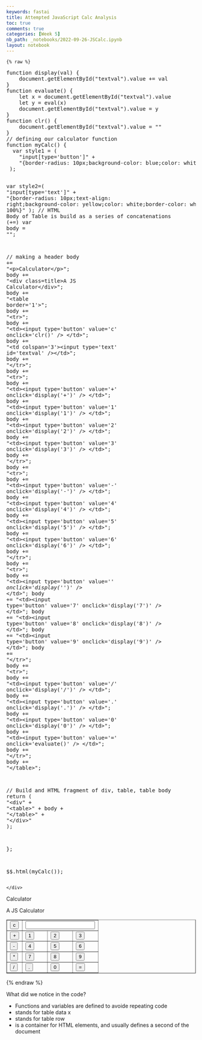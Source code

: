 ```yaml
---
keywords: fastai
title: Attempted JavaScript Calc Analysis
toc: true
comments: true
categories: [Week 5]
nb_path: _notebooks/2022-09-26-JSCalc.ipynb
layout: notebook
---
```


<!--
#################################################
### THIS FILE WAS AUTOGENERATED! DO NOT EDIT! ###
#################################################
# file to edit: _notebooks/2022-09-26-JSCalc.ipynb
-->

<div class="container" id="notebook-container">
        
    {% raw %}
    
<div class="cell border-box-sizing code_cell rendered">
<div class="input">

<div class="inner_cell">
    <div class="input_area">
<div class=" highlight hl-bash"><pre><span></span><span class="k">function</span> display<span class="o">(</span>val<span class="o">)</span> <span class="o">{</span>
    document.getElementById<span class="o">(</span><span class="s2">&quot;textval&quot;</span><span class="o">)</span>.value +<span class="o">=</span> val
<span class="o">}</span>
<span class="k">function</span> evaluate<span class="o">()</span> <span class="o">{</span>
    <span class="nb">let</span> <span class="nv">x</span> <span class="o">=</span> document.getElementById<span class="o">(</span><span class="s2">&quot;textval&quot;</span><span class="o">)</span>.value
    <span class="nb">let</span> <span class="nv">y</span> <span class="o">=</span> eval<span class="o">(</span>x<span class="o">)</span>
    document.getElementById<span class="o">(</span><span class="s2">&quot;textval&quot;</span><span class="o">)</span>.value <span class="o">=</span> y
<span class="o">}</span>
<span class="k">function</span> clr<span class="o">()</span> <span class="o">{</span>
    document.getElementById<span class="o">(</span><span class="s2">&quot;textval&quot;</span><span class="o">)</span>.value <span class="o">=</span> <span class="s2">&quot;&quot;</span>
<span class="o">}</span>
// defining our calculator <span class="k">function</span>
<span class="k">function</span> myCalc<span class="o">()</span> <span class="o">{</span>
  var <span class="nv">style1</span> <span class="o">=</span> <span class="o">(</span>
    <span class="s2">&quot;input[type=&#39;button&#39;]&quot;</span> +
    <span class="s2">&quot;{border-radius: 10px;background-color: blue;color: white; border-color: #pink; width: 100%;}&quot;</span> 
 <span class="o">)</span><span class="p">;</span>
  
  var <span class="nv">style2</span><span class="o">=(</span> 
    <span class="s2">&quot;input[type=&#39;text&#39;]&quot;</span> +
  <span class="s2">&quot;{border-radius: 10px;text-align: right;background-color: yellow;color: white;border-color: white;width: 100%}&quot;</span>
 <span class="o">)</span><span class="p">;</span>
  // HTML Body of Table is build as a series of concatenations <span class="o">(</span>+<span class="o">=)</span>
  var <span class="nv">body</span> <span class="o">=</span> <span class="s2">&quot;&quot;</span><span class="p">;</span>

  // making a header
  <span class="nv">body</span> <span class="o">+=</span> <span class="s2">&quot;&lt;p&gt;Calculator&lt;/p&gt;&quot;</span><span class="p">;</span>
  <span class="nv">body</span> <span class="o">+=</span> <span class="s2">&quot;&lt;div class=title&gt;A JS Calculator&lt;/div&gt;&quot;</span><span class="p">;</span>
  <span class="nv">body</span> <span class="o">+=</span>  <span class="s2">&quot;&lt;table border=&#39;1&#39;&gt;&quot;</span><span class="p">;</span>
  <span class="nv">body</span> <span class="o">+=</span>     <span class="s2">&quot;&lt;tr&gt;&quot;</span><span class="p">;</span>
  <span class="nv">body</span> <span class="o">+=</span>          <span class="s2">&quot;&lt;td&gt;&lt;input type=&#39;button&#39; value=&#39;c&#39; onclick=&#39;clr()&#39; /&gt; &lt;/td&gt;&quot;</span><span class="p">;</span>
  <span class="nv">body</span> <span class="o">+=</span>          <span class="s2">&quot;&lt;td colspan=&#39;3&#39;&gt;&lt;input type=&#39;text&#39; id=&#39;textval&#39; /&gt;&lt;/td&gt;&quot;</span><span class="p">;</span>
  <span class="nv">body</span> <span class="o">+=</span>     <span class="s2">&quot;&lt;/tr&gt;&quot;</span><span class="p">;</span>
  <span class="nv">body</span> <span class="o">+=</span>  <span class="s2">&quot;&lt;tr&gt;&quot;</span><span class="p">;</span>
 <span class="nv">body</span> <span class="o">+=</span>    <span class="s2">&quot;&lt;td&gt;&lt;input type=&#39;button&#39; value=&#39;+&#39; onclick=&#39;display(&#39;+&#39;)&#39; /&gt; &lt;/td&gt;&quot;</span><span class="p">;</span>
 <span class="nv">body</span> <span class="o">+=</span>    <span class="s2">&quot;&lt;td&gt;&lt;input type=&#39;button&#39; value=&#39;1&#39; onclick=&#39;display(&#39;1&#39;)&#39; /&gt; &lt;/td&gt;&quot;</span><span class="p">;</span>
 <span class="nv">body</span> <span class="o">+=</span>    <span class="s2">&quot;&lt;td&gt;&lt;input type=&#39;button&#39; value=&#39;2&#39; onclick=&#39;display(&#39;2&#39;)&#39; /&gt; &lt;/td&gt;&quot;</span><span class="p">;</span>
 <span class="nv">body</span> <span class="o">+=</span>    <span class="s2">&quot;&lt;td&gt;&lt;input type=&#39;button&#39; value=&#39;3&#39; onclick=&#39;display(&#39;3&#39;)&#39; /&gt; &lt;/td&gt;&quot;</span><span class="p">;</span>
 <span class="nv">body</span> <span class="o">+=</span> <span class="s2">&quot;&lt;/tr&gt;&quot;</span><span class="p">;</span>
<span class="nv">body</span> <span class="o">+=</span> <span class="s2">&quot;&lt;tr&gt;&quot;</span><span class="p">;</span>
<span class="nv">body</span> <span class="o">+=</span>     <span class="s2">&quot;&lt;td&gt;&lt;input type=&#39;button&#39; value=&#39;-&#39; onclick=&#39;display(&#39;-&#39;)&#39; /&gt; &lt;/td&gt;&quot;</span><span class="p">;</span>
<span class="nv">body</span> <span class="o">+=</span>     <span class="s2">&quot;&lt;td&gt;&lt;input type=&#39;button&#39; value=&#39;4&#39; onclick=&#39;display(&#39;4&#39;)&#39; /&gt; &lt;/td&gt;&quot;</span><span class="p">;</span>
<span class="nv">body</span> <span class="o">+=</span>     <span class="s2">&quot;&lt;td&gt;&lt;input type=&#39;button&#39; value=&#39;5&#39; onclick=&#39;display(&#39;5&#39;)&#39; /&gt; &lt;/td&gt;&quot;</span><span class="p">;</span>
<span class="nv">body</span> <span class="o">+=</span>     <span class="s2">&quot;&lt;td&gt;&lt;input type=&#39;button&#39; value=&#39;6&#39; onclick=&#39;display(&#39;6&#39;)&#39; /&gt; &lt;/td&gt;&quot;</span><span class="p">;</span>
<span class="nv">body</span> <span class="o">+=</span> <span class="s2">&quot;&lt;/tr&gt;&quot;</span><span class="p">;</span>
<span class="nv">body</span> <span class="o">+=</span> <span class="s2">&quot;&lt;tr&gt;&quot;</span><span class="p">;</span>
<span class="nv">body</span> <span class="o">+=</span>     <span class="s2">&quot;&lt;td&gt;&lt;input type=&#39;button&#39; value=&#39;*&#39; onclick=&#39;display(&#39;*&#39;)&#39; /&gt; &lt;/td&gt;&quot;</span><span class="p">;</span>
<span class="nv">body</span> <span class="o">+=</span>     <span class="s2">&quot;&lt;td&gt;&lt;input type=&#39;button&#39; value=&#39;7&#39; onclick=&#39;display(&#39;7&#39;)&#39; /&gt; &lt;/td&gt;&quot;</span><span class="p">;</span>
<span class="nv">body</span> <span class="o">+=</span>     <span class="s2">&quot;&lt;td&gt;&lt;input type=&#39;button&#39; value=&#39;8&#39; onclick=&#39;display(&#39;8&#39;)&#39; /&gt; &lt;/td&gt;&quot;</span><span class="p">;</span>
<span class="nv">body</span> <span class="o">+=</span>     <span class="s2">&quot;&lt;td&gt;&lt;input type=&#39;button&#39; value=&#39;9&#39; onclick=&#39;display(&#39;9&#39;)&#39; /&gt; &lt;/td&gt;&quot;</span><span class="p">;</span>
<span class="nv">body</span> <span class="o">+=</span> <span class="s2">&quot;&lt;/tr&gt;&quot;</span><span class="p">;</span>
<span class="nv">body</span> <span class="o">+=</span> <span class="s2">&quot;&lt;tr&gt;&quot;</span><span class="p">;</span>
<span class="nv">body</span> <span class="o">+=</span>     <span class="s2">&quot;&lt;td&gt;&lt;input type=&#39;button&#39; value=&#39;/&#39; onclick=&#39;display(&#39;/&#39;)&#39; /&gt; &lt;/td&gt;&quot;</span><span class="p">;</span>
<span class="nv">body</span> <span class="o">+=</span>     <span class="s2">&quot;&lt;td&gt;&lt;input type=&#39;button&#39; value=&#39;.&#39; onclick=&#39;display(&#39;.&#39;)&#39; /&gt; &lt;/td&gt;&quot;</span><span class="p">;</span>
<span class="nv">body</span> <span class="o">+=</span>     <span class="s2">&quot;&lt;td&gt;&lt;input type=&#39;button&#39; value=&#39;0&#39; onclick=&#39;display(&#39;0&#39;)&#39; /&gt; &lt;/td&gt;&quot;</span><span class="p">;</span>
<span class="nv">body</span> <span class="o">+=</span>     <span class="s2">&quot;&lt;td&gt;&lt;input type=&#39;button&#39; value=&#39;=&#39; onclick=&#39;evaluate()&#39; /&gt; &lt;/td&gt;&quot;</span><span class="p">;</span>
<span class="nv">body</span> <span class="o">+=</span> <span class="s2">&quot;&lt;/tr&gt;&quot;</span><span class="p">;</span>
  <span class="nv">body</span> <span class="o">+=</span> <span class="s2">&quot;&lt;/table&gt;&quot;</span><span class="p">;</span>
   
   // Build and HTML fragment of div, table, table body
  <span class="k">return</span> <span class="o">(</span>
    <span class="s2">&quot;&lt;div&quot;</span> +
      <span class="s2">&quot;&lt;table&gt;&quot;</span> +
        body +
      <span class="s2">&quot;&lt;/table&gt;&quot;</span> +
    <span class="s2">&quot;&lt;/div&gt;&quot;</span>
  <span class="o">)</span><span class="p">;</span>

<span class="o">}</span><span class="p">;</span>

<span class="nv">$$</span>.html<span class="o">(</span>myCalc<span class="o">())</span><span class="p">;</span>
</pre></div>

    </div>
</div>
</div>

<div class="output_wrapper">
<div class="output">

<div class="output_area">


<div class="output_html rendered_html output_subarea output_execute_result">
<div<table><p>Calculator</p><div class=title>A JS Calculator</div><table border='1'><tr><td><input type='button' value='c' onclick='clr()' /> </td><td colspan='3'><input type='text' id='textval' /></td></tr><tr><td><input type='button' value='+' onclick='display('+')' /> </td><td><input type='button' value='1' onclick='display('1')' /> </td><td><input type='button' value='2' onclick='display('2')' /> </td><td><input type='button' value='3' onclick='display('3')' /> </td></tr><tr><td><input type='button' value='-' onclick='display('-')' /> </td><td><input type='button' value='4' onclick='display('4')' /> </td><td><input type='button' value='5' onclick='display('5')' /> </td><td><input type='button' value='6' onclick='display('6')' /> </td></tr><tr><td><input type='button' value='*' onclick='display('*')' /> </td><td><input type='button' value='7' onclick='display('7')' /> </td><td><input type='button' value='8' onclick='display('8')' /> </td><td><input type='button' value='9' onclick='display('9')' /> </td></tr><tr><td><input type='button' value='/' onclick='display('/')' /> </td><td><input type='button' value='.' onclick='display('.')' /> </td><td><input type='button' value='0' onclick='display('0')' /> </td><td><input type='button' value='=' onclick='evaluate()' /> </td></tr></table></table></div>
</div>

</div>

</div>
</div>

</div>
    {% endraw %}

<div class="cell border-box-sizing text_cell rendered"><div class="inner_cell">
<div class="text_cell_render border-box-sizing rendered_html">
<p>What did we notice in the code?</p>
<ul>
<li>Functions and variables are defined to avoide repeating code</li>
<li><td> stands for table data x</li>
<li><tr> stands for table row</li>
<li><div> is a container for HTML elements, and usually defines a second of the document</li>
</ul>

</div>
</div>
</div>
</div>
 

